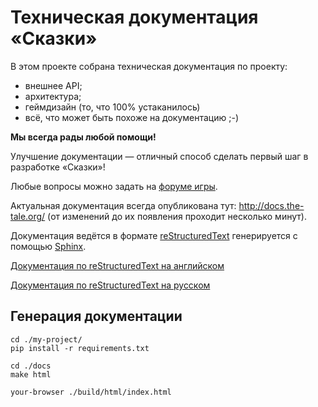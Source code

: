 
# Техническая документация «Сказки»

В этом проекте собрана техническая документация по проекту:

- внешнее API;
- архитектура;
- геймдизайн (то, что 100% устаканилось)
- всё, что может быть похоже на документацию ;-)

**Мы всегда рады любой помощи!**

Улучшение документации — отличный способ сделать первый шаг в разработке «Сказки»!

Любые вопросы можно задать на [форуме игры](http://the-tale.org/forum/subcategories/28).

Актуальная документация всегда опубликована тут: http://docs.the-tale.org/ (от изменений до их появления проходит несколько минут).

Документация ведётся в формате [reStructuredText](https://ru.wikipedia.org/wiki/ReStructuredText) генерируется с помощью [Sphinx](http://www.sphinx-doc.org).

[Документация по reStructuredText на английском](http://docutils.sourceforge.net/docs/user/rst/quickref.html)

[Документация по reStructuredText на русском](https://www.komtet.ru/lib/plangs/python/vvedenie-v-rst-formatirovanie)

## Генерация документации

```
cd ./my-project/
pip install -r requirements.txt

cd ./docs
make html

your-browser ./build/html/index.html
```
